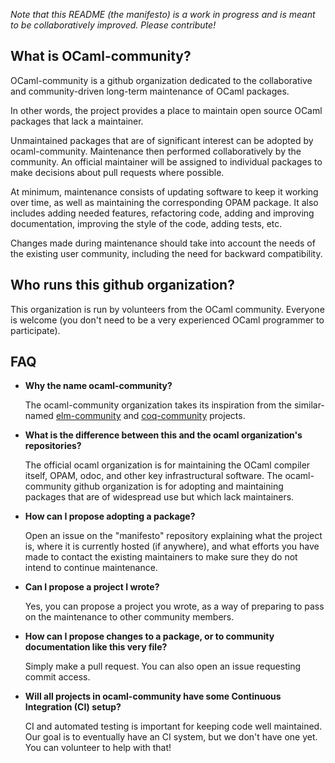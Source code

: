*Note that this README (the manifesto) is a work in progress and is meant to be
collaboratively improved. Please contribute!*

## What is OCaml-community?

OCaml-community is a github organization dedicated to the
collaborative and community-driven long-term maintenance of OCaml
packages.

In other words, the project provides a place to maintain open source
OCaml packages that lack a maintainer.

Unmaintained packages that are of significant interest can be adopted
by ocaml-community. Maintenance then performed collaboratively by the
community. An official maintainer will be assigned to individual
packages to make decisions about pull requests where possible.

At minimum, maintenance consists of updating software to keep it
working over time, as well as maintaining the corresponding OPAM
package. It also includes adding needed features, refactoring code,
adding and improving documentation, improving the style of the code,
adding tests, etc.

Changes made during maintenance should take into account the needs of
the existing user community, including the need for backward compatibility.

## Who runs this github organization?

This organization is run by volunteers from the OCaml
community. Everyone is welcome (you don't need to be a very
experienced OCaml programmer to participate).

## FAQ

- **Why the name ocaml-community?**

  The ocaml-community organization takes its inspiration from the similar-named
  [elm-community](https://github.com/elm-community) and
  [coq-community](https://github.com/coq-community) projects.

- **What is the difference between this and the ocaml organization's repositories?**

  The official ocaml organization is for maintaining the OCaml
  compiler itself, OPAM, odoc, and other key infrastructural
  software. The ocaml-community github organization is for adopting
  and maintaining packages that are of widespread use but which lack
  maintainers.

- **How can I propose adopting a package?**

  Open an issue on the "manifesto" repository explaining what the
  project is, where it is currently hosted (if anywhere), and what
  efforts you have made to contact the existing maintainers to make
  sure they do not intend to continue maintenance.

- **Can I propose a project I wrote?**

  Yes, you can propose a project you wrote, as a way of
  preparing to pass on the maintenance to other community members.

- **How can I propose changes to a package, or to community documentation like this very file?**

  Simply make a pull request. You can also open an issue requesting
  commit access.

- **Will all projects in ocaml-community have some Continuous Integration (CI) setup?**

  CI and automated testing is important for keeping code well
  maintained. Our goal is to eventually have an CI system, but we
  don't have one yet. You can volunteer to help with that!
